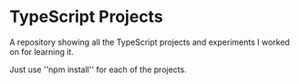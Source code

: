# TypeScript Projects
A repository showing all the TypeScript projects and experiments I worked on for learning it. 

Just use ''npm install'' for each of the projects. 
